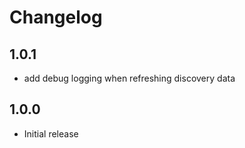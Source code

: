 # Changelog

## 1.0.1

- add debug logging when refreshing discovery data

## 1.0.0

- Initial release

